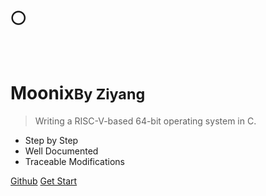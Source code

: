 # <span id="moon">🌕</span>

<br>

# Moonix<small>By Ziyang</small>

> Writing a RISC-V-based 64-bit operating system in C.

- Step by Step
- Well Documented
- Traceable Modifications

[Github](https://github.com/cn-guoziyang/moonix)
[Get Start](#🌕-moonix)